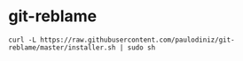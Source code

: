 # git-reblame

```
curl -L https://raw.githubusercontent.com/paulodiniz/git-reblame/master/installer.sh | sudo sh
```
